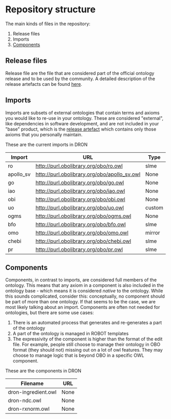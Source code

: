 # Repository structure

The main kinds of files in the repository:

1. Release files
2. Imports
3. [Components](#components)

## Release files
Release file are the file that are considered part of the official ontology release and to be used by the community. A detailed description of the release artefacts can be found [here](https://github.com/INCATools/ontology-development-kit/blob/master/docs/ReleaseArtefacts.md).

## Imports
Imports are subsets of external ontologies that contain terms and axioms you would like to re-use in your ontology. These are considered "external", like dependencies in software development, and are not included in your "base" product, which is the [release artefact](https://github.com/INCATools/ontology-development-kit/blob/master/docs/ReleaseArtefacts.md) which contains only those axioms that you personally maintain.

These are the current imports in DRON

| Import | URL | Type |
| ------ | --- | ---- |
| ro | http://purl.obolibrary.org/obo/ro.owl | slme |
| apollo_sv | http://purl.obolibrary.org/obo/apollo_sv.owl | None |
| go | http://purl.obolibrary.org/obo/go.owl | None |
| iao | http://purl.obolibrary.org/obo/iao.owl | None |
| obi | http://purl.obolibrary.org/obo/obi.owl | None |
| uo | http://purl.obolibrary.org/obo/uo.owl | custom |
| ogms | http://purl.obolibrary.org/obo/ogms.owl | None |
| bfo | http://purl.obolibrary.org/obo/bfo.owl | slme |
| omo | http://purl.obolibrary.org/obo/omo.owl | mirror |
| chebi | http://purl.obolibrary.org/obo/chebi.owl | slme |
| pr | http://purl.obolibrary.org/obo/pr.owl | slme |

## Components
Components, in contrast to imports, are considered full members of the ontology. This means that any axiom in a component is also included in the ontology base - which means it is considered _native_ to the ontology. While this sounds complicated, consider this: conceptually, no component should be part of more than one ontology. If that seems to be the case, we are most likely talking about an import. Components are often not needed for ontologies, but there are some use cases:

1. There is an automated process that generates and re-generates a part of the ontology
2. A part of the ontology is managed in ROBOT templates
3. The expressivity of the component is higher than the format of the edit file. For example, people still choose to manage their ontology in OBO format (they should not) missing out on a lot of owl features. They may choose to manage logic that is beyond OBO in a specific OWL component.

These are the components in DRON

| Filename | URL |
| -------- | --- |
| dron-ingredient.owl | None |
| dron-ndc.owl | None |
| dron-rxnorm.owl | None |
